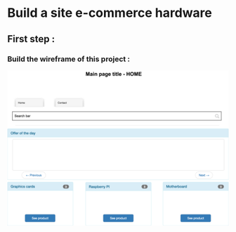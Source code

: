 # Build a site e-commerce hardware

## First step : 
### Build the wireframe of this project :

![Desktop Logo](/wireframe/index_desktop.png)


